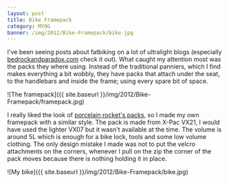 ```yaml
---
layout: post
title: Bike Framepack
category: MYOG
banner: /img/2012/Bike-Framepack/bike.jpg
---
```


I've been seeing posts about fatbiking on a lot of ultralight blogs (especially [bedrockandparadox.com](http://bedrockandparadox.com/) check it out). What caught my attention most was the packs they where using. Instead of the traditional panniers, which I find makes everything a bit wobbly, they have packs that attach under the seat, to the handlebars and inside the frame; using every spare bit of space.

![The framepack]({{ site.baseurl }}/img/2012/Bike-Framepack/framepack.jpg)

I really liked the look of [porcelain rocket's packs](http://www.porcelainrocket.com/), so I made my own framepack with a similar style. The pack is made from X-Pac VX21, I would have used the lighter VX07 but it wasn't available at the time. The volume is around 5L which is enough for a bike lock, tools and some low volume clothing. The only design mistake I made was not to put the velcro attachments on the corners, whenever I pull on the zip the corner of the pack moves because there is nothing holding it in place.

![My bike]({{ site.baseurl }}/img/2012/Bike-Framepack/bike.jpg)
